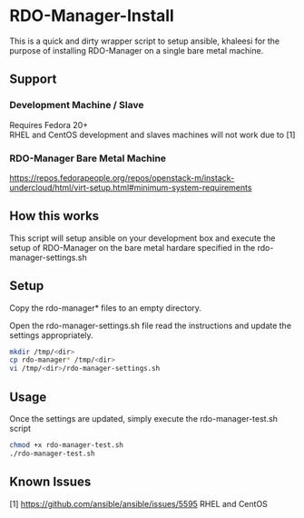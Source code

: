# RDO-Manager-Install

This is a quick and dirty wrapper script to setup ansible, khaleesi for the
purpose of installing RDO-Manager on a single bare metal machine.

## Support
### Development Machine / Slave
Requires Fedora 20+  
RHEL and CentOS development and slaves machines will not work due to [1]
### RDO-Manager Bare Metal Machine
https://repos.fedorapeople.org/repos/openstack-m/instack-undercloud/html/virt-setup.html#minimum-system-requirements


## How this works
This script will setup ansible on your development box and execute the setup of
RDO-Manager on the bare metal hardare specified in the rdo-manager-settings.sh

## Setup

Copy the rdo-manager*  files to an empty directory.

Open the rdo-manager-settings.sh file read the instructions and update the
settings appropriately.
```sh
mkdir /tmp/<dir>
cp rdo-manager* /tmp/<dir>
vi /tmp/<dir>/rdo-manager-settings.sh
```

## Usage

Once the settings are updated, simply execute the rdo-manager-test.sh script

```sh
chmod +x rdo-manager-test.sh
./rdo-manager-test.sh
```

## Known Issues
[1] https://github.com/ansible/ansible/issues/5595 RHEL and CentOS


